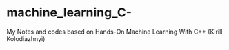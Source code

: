 # machine_learning_C-
My Notes and codes based on Hands-On Machine Learning With C++ (Kirill Kolodiazhnyi)
